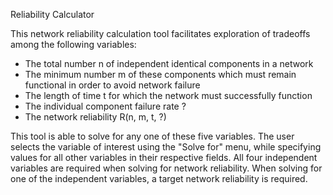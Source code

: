 Reliability Calculator

This network reliability calculation tool facilitates exploration of tradeoffs among the following variables:
- The total number n of independent identical components in a network
- The minimum number m of these components which must remain functional in order to avoid network failure
- The length of time t for which the network must successfully function
- The individual component failure rate ?
- The network reliability R(n, m, t, ?)

This tool is able to solve for any one of these five variables. The user selects the variable of interest using the "Solve for" menu, while specifying values for all other variables in their respective fields. All four independent variables are required when solving for network reliability. When solving for one of the independent variables, a target network reliability is required.